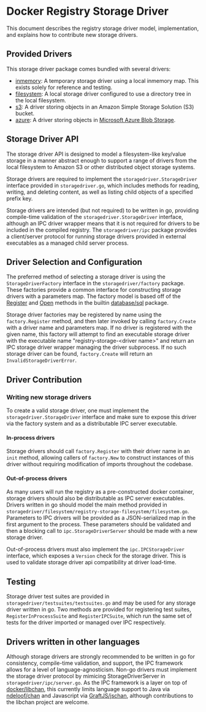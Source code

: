 <!--GITHUB
page_title: Docker Registry Storage Driver
page_description: Explains how to use the storage drivers
page_keywords: registry, service, driver, images, storage
IGNORES-->

# Docker Registry Storage Driver

This document describes the registry storage driver model, implementation, and explains how to contribute new storage drivers.

## Provided Drivers

This storage driver package comes bundled with several drivers:

- [inmemory](storage-drivers/inmemory): A temporary storage driver using a local inmemory map. This exists solely for reference and testing.
- [filesystem](storage-drivers/filesystem): A local storage driver configured to use a directory tree in the local filesystem.
- [s3](storage-drivers/s3): A driver storing objects in an Amazon Simple Storage Solution (S3) bucket.
- [azure](storage-drivers/azure): A driver storing objects in [Microsoft Azure Blob Storage](http://azure.microsoft.com/en-us/services/storage/).

## Storage Driver API

The storage driver API is designed to model a filesystem-like key/value storage in a manner abstract enough to support a range of drivers from the local filesystem to Amazon S3 or other distributed object storage systems.

Storage drivers are required to implement the `storagedriver.StorageDriver` interface provided in `storagedriver.go`, which includes methods for reading, writing, and deleting content, as well as listing child objects of a specified prefix key.

Storage drivers are intended (but not required) to be written in go, providing compile-time validation of the `storagedriver.StorageDriver` interface, although an IPC driver wrapper means that it is not required for drivers to be included in the compiled registry. The `storagedriver/ipc` package provides a client/server protocol for running storage drivers provided in external executables as a managed child server process.

## Driver Selection and Configuration

The preferred method of selecting a storage driver is using the `StorageDriverFactory` interface in the `storagedriver/factory` package. These factories provide a common interface for constructing storage drivers with a parameters map. The factory model is based off of the [Register](http://golang.org/pkg/database/sql/#Register) and [Open](http://golang.org/pkg/database/sql/#Open) methods in the builtin [database/sql](http://golang.org/pkg/database/sql) package.

Storage driver factories may be registered by name using the `factory.Register` method, and then later invoked by calling `factory.Create` with a driver name and parameters map. If no driver is registered with the given name, this factory will attempt to find an executable storage driver with the executable name "registry-storage-\<driver name\>" and return an IPC storage driver wrapper managing the driver subprocess. If no such storage driver can be found, `factory.Create` will return an `InvalidStorageDriverError`.

## Driver Contribution

### Writing new storage drivers
To create a valid storage driver, one must implement the `storagedriver.StorageDriver` interface and make sure to expose this driver via the factory system and as a distributable IPC server executable.

#### In-process drivers
Storage drivers should call `factory.Register` with their driver name in an `init` method, allowing callers of `factory.New` to construct instances of this driver without requiring modification of imports throughout the codebase.

#### Out-of-process drivers
As many users will run the registry as a pre-constructed docker container, storage drivers should also be distributable as IPC server executables. Drivers written in go should model the main method provided in `storagedriver/filesystem/registry-storage-filesystem/filesystem.go`. Parameters to IPC drivers will be provided as a JSON-serialized map in the first argument to the process. These parameters should be validated and then a blocking call to `ipc.StorageDriverServer` should be made with a new storage driver.

Out-of-process drivers must also implement the `ipc.IPCStorageDriver` interface, which exposes a `Version` check for the storage driver. This is used to validate storage driver api compatibility at driver load-time.

## Testing
Storage driver test suites are provided in `storagedriver/testsuites/testsuites.go` and may be used for any storage driver written in go. Two methods are provided for registering test suites, `RegisterInProcessSuite` and `RegisterIPCSuite`, which run the same set of tests for the driver imported or managed over IPC respectively.

## Drivers written in other languages
Although storage drivers are strongly recommended to be written in go for consistency, compile-time validation, and support, the IPC framework allows for a level of language-agnosticism. Non-go drivers must implement the storage driver protocol by mimicing StorageDriverServer in `storagedriver/ipc/server.go`. As the IPC framework is a layer on top of [docker/libchan](https://github.com/docker/libchan), this currently limits language support to Java via [ndeloof/chan](https://github.com/ndeloof/jchan) and Javascript via [GraftJS/jschan](https://github.com/GraftJS/jschan), although contributions to the libchan project are welcome.
